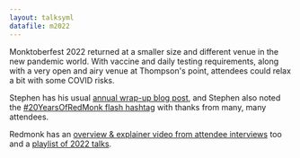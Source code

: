 ```yaml
---
layout: talksyml
datafile: m2022
---
```


Monktoberfest 2022 returned at a smaller size and different venue in the new pandemic world.  With vaccine and daily testing requirements, along with a very open and airy venue at Thompson's point, attendees could relax a bit with some COVID risks.

Stephen has his usual [annual wrap-up blog post](https://redmonk.com/sogrady/2022/10/26/the-2022-monktoberfest/), and Stephen also noted the [#20YearsOfRedMonk flash hashtag](https://redmonk.com/sogrady/2022/11/03/birthday-surprise/) with thanks from many, many attendees.

Redmonk has an [overview & explainer video from attendee interviews](https://www.youtube.com/watch?v=_AqBrIKvFr4) too and a [playlist of 2022 talks](https://www.youtube.com/playlist?list=PLvsKqlNNP3R88DaZq2eh-3aSLBqJ8ZA_a).



